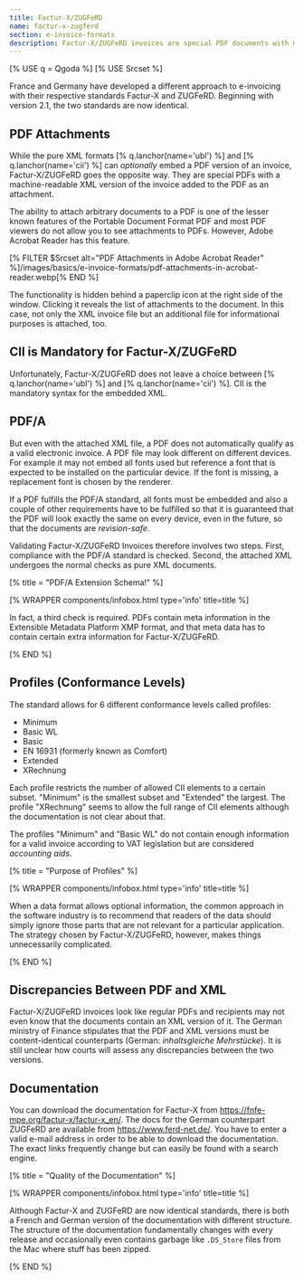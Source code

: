 ```yaml
---
title: Factur-X/ZUGFeRD
name: factur-x-zugferd
section: e-invoice-formats
description: Factur-X/ZUGFeRD invoices are special PDF documents with machine-readable invoice information attached as XML.
---
```

<!--qgoda-no-xgettext-->
[% USE q = Qgoda %]
[% USE Srcset %]
<!--/qgoda-no-xgettext-->

France and Germany have developed a different approach to e-invoicing with
their respective standards Factur-X and ZUGFeRD. Beginning with version 2.1,
the two standards are now identical.

## PDF Attachments

While the pure XML formats [% q.lanchor(name='ubl') %] and
[% q.lanchor(name='cii') %] can *optionally* embed a PDF version of an
invoice, Factur-X/ZUGFeRD goes the opposite way. They are special PDFs with
a machine-readable XML version of the invoice added to the PDF as an
attachment.

The ability to attach arbitrary documents to a PDF is one of the lesser
known features of the Portable Document Format PDF and most PDF viewers do not
allow you to see attachments to PDFs. However, Adobe Acrobat Reader has this
feature.

[% FILTER $Srcset alt="PDF Attachments in Adobe Acrobat Reader" %]/images/basics/e-invoice-formats/pdf-attachments-in-acrobat-reader.webp[% END %]

The functionality is hidden behind a paperclip icon at the right side of the
window. Clicking it reveals the list of attachments to the document. In this
case, not only the XML invoice file but an additional file for informational
purposes is attached, too.

## CII is Mandatory for Factur-X/ZUGFeRD

Unfortunately, Factur-X/ZUGFeRD does not leave a choice between
[% q.lanchor(name='ubl') %] and [% q.lanchor(name='cii') %]. CII is
the mandatory syntax for the embedded XML.

## PDF/A

But even with the attached XML file, a PDF does not automatically qualify as
a valid electronic invoice. A PDF file may look different on different devices.
For example it may not embed all fonts used but reference a font that is
expected to be installed on the particular device. If the font is missing, a
replacement font is chosen by the renderer.

If a PDF fulfills the PDF/A standard, all fonts must be embedded and also a
couple of other requirements have to be fulfilled so that it is guaranteed that
the PDF will look exactly the same on every device, even in the future, so that
the documents are *revision-safe*.

Validating Factur-X/ZUGFeRD Invoices therefore involves two steps. First,
compliance with the PDF/A standard is checked. Second, the attached XML
undergoes the normal checks as pure XML documents.

[% title = "PDF/A Extension Schema!" %]
<!--qgoda-no-xgettext-->
[% WRAPPER components/infobox.html type='info' title=title %]
<!--/qgoda-no-xgettext-->
In fact, a third check is required. PDFs contain meta information in the
Extensible Metadata Platform XMP format, and that meta data has to contain
certain extra information for Factur-X/ZUGFeRD.
<!--qgoda-no-xgettext-->
[% END %]
<!--/qgoda-no-xgettext-->

## Profiles (Conformance Levels)

The standard allows for 6 different conformance levels called profiles:

* Minimum
* Basic WL
* Basic
* EN 16931 (formerly known as Comfort)
* Extended
* XRechnung

Each profile restricts the number of allowed CII elements to a certain
subset. "Minimum" is the smallest subset and "Extended" the largest.
The profile "XRechnung" seems to allow the full range of CII elements although
the documentation is not clear about that.

The profiles "Minimum" and "Basic WL" do not contain enough information for
a valid invoice according to VAT legislation but are considered
*accounting aids*.

[% title = "Purpose of Profiles" %]
<!--qgoda-no-xgettext-->
[% WRAPPER components/infobox.html type='info' title=title %]
<!--/qgoda-no-xgettext-->
When a data format allows optional information, the common approach in the
software industry is to recommend that readers of the data should simply
ignore those parts that are not relevant for a particular application. The
strategy chosen by Factur-X/ZUGFeRD, however, makes things unnecessarily complicated.
<!--qgoda-no-xgettext-->
[% END %]
<!--/qgoda-no-xgettext-->

## Discrepancies Between PDF and XML

Factur-X/ZUGFeRD invoices look like regular PDFs and recipients may not even
know that the documents contain an XML version of it. The German
ministry of Finance stipulates that the PDF and XML versions must be
content-identical counterparts (German: *inhaltsgleiche Mehrstücke*). It is
still unclear how courts will assess any discrepancies between the two
versions.

## Documentation

You can download the documentation for Factur-X from
https://fnfe-mpe.org/factur-x/factur-x_en/. The docs for the German counterpart
ZUGFeRD are available from https://www.ferd-net.de/. You have to enter a
valid e-mail address in order to be able to download the documentation. The
exact links frequently change but can easily be found with a search engine.

[% title = "Quality of the Documentation" %]
<!--qgoda-no-xgettext-->
[% WRAPPER components/infobox.html type='info' title=title %]
<!--/qgoda-no-xgettext-->
Although Factur-X and ZUGFeRD are now identical standards, there is both a
French and German version of the documentation with different structure. The structure of the
documentation fundamentally changes with every release and occasionally even
contains garbage like <code>.DS_Store</code> files from the Mac where stuff
has been zipped.
<!--qgoda-no-xgettext-->
[% END %]
<!--/qgoda-no-xgettext-->
